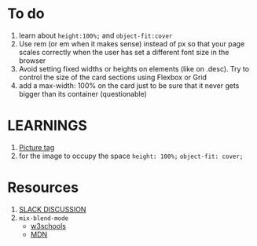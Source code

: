 # To do
1. learn about `height:100%;` and `object-fit:cover`
1. Use rem (or em when it makes sense) instead of px so that your page scales correctly when the user has set a different font size in the browser
2. Avoid setting fixed widths or heights on elements (like on .desc). Try to control the size of the card sections using Flexbox or Grid
3. add a max-width: 100% on the card just to be sure that it never gets bigger than its container (questionable)

# LEARNINGS

1. [Picture tag](https://developer.mozilla.org/en-US/docs/Web/HTML/Element/picture)
2. for the image to occupy the space `height: 100%;` `object-fit: cover;`

# Resources

1. [SLACK DISCUSSION](https://frontendmentor.slack.com/archives/CCYHFT85B/p1668024756805249)
2. `mix-blend-mode`
   - [w3schools](https://www.w3schools.com/cssref/pr_mix-blend-mode.php)
   - [MDN](https://developer.mozilla.org/en-US/docs/Web/CSS/mix-blend-mode)